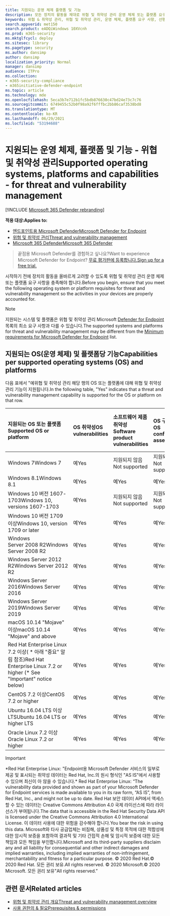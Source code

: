 ```yaml
---
title: 지원되는 운영 체제 플랫폼 및 기능
description: 모든 장치의 활동을 제대로 위협 및 취약성 관리 운영 체제 또는 플랫폼 요구 사항을 충족하는지 확인합니다.
keywords: 위협 & 취약성 관리, 위협 및 취약성 관리, 운영 체제, 플랫폼 요구 사항, 선행 조건, Endpoint-tvm 지원 os용 Microsoft Defender, Endpoint-tvm용 Microsoft Defender, 지원되는 운영 체제, 지원되는 플랫폼, linux 지원, mac 지원
search.appverid: met150
search.product: eADQiWindows 10XVcnh
ms.prod: m365-security
ms.mktglfcycl: deploy
ms.sitesec: library
ms.pagetype: security
ms.author: dansimp
author: dansimp
localization_priority: Normal
manager: dansimp
audience: ITPro
ms.collection:
- m365-security-compliance
- m365initiative-defender-endpoint
ms.topic: article
ms.technology: mde
ms.openlocfilehash: 5eca3b7e712b1fc5bdb876630c47bd24e73c7c76
ms.sourcegitcommit: 6749455c52b0f98a92f6fffbc2bb86caf3538bd8
ms.translationtype: MT
ms.contentlocale: ko-KR
ms.lasthandoff: 06/29/2021
ms.locfileid: "53194688"
---
```

# <a name="supported-operating-systems-platforms-and-capabilities---for-threat-and-vulnerability-management"></a><span data-ttu-id="8878f-104">지원되는 운영 체제, 플랫폼 및 기능 - 위협 및 취약성 관리</span><span class="sxs-lookup"><span data-stu-id="8878f-104">Supported operating systems, platforms and capabilities - for threat and vulnerability management</span></span>

[!INCLUDE [Microsoft 365 Defender rebranding](../../includes/microsoft-defender.md)]

<span data-ttu-id="8878f-105">**적용 대상:**</span><span class="sxs-lookup"><span data-stu-id="8878f-105">**Applies to:**</span></span>

- [<span data-ttu-id="8878f-106">엔드포인트용 Microsoft Defender</span><span class="sxs-lookup"><span data-stu-id="8878f-106">Microsoft Defender for Endpoint</span></span>](https://go.microsoft.com/fwlink/?linkid=2154037)
- [<span data-ttu-id="8878f-107">위협 및 취약성 관리</span><span class="sxs-lookup"><span data-stu-id="8878f-107">Threat and vulnerability management</span></span>](next-gen-threat-and-vuln-mgt.md)
- [<span data-ttu-id="8878f-108">Microsoft 365 Defender</span><span class="sxs-lookup"><span data-stu-id="8878f-108">Microsoft 365 Defender</span></span>](https://go.microsoft.com/fwlink/?linkid=2118804)

><span data-ttu-id="8878f-109">끝점용 Microsoft Defender를 경험하고 싶나요?</span><span class="sxs-lookup"><span data-stu-id="8878f-109">Want to experience Microsoft Defender for Endpoint?</span></span> [<span data-ttu-id="8878f-110">무료 평가판에 등록합니다.</span><span class="sxs-lookup"><span data-stu-id="8878f-110">Sign up for a free trial.</span></span>](https://www.microsoft.com/microsoft-365/windows/microsoft-defender-atp?ocid=docs-wdatp-portaloverview-abovefoldlink)

<span data-ttu-id="8878f-111">시작하기 전에 장치의 활동을 올바르게 고려할 수 있도록 위협 및 취약성 관리 운영 체제 또는 플랫폼 요구 사항을 충족해야 합니다.</span><span class="sxs-lookup"><span data-stu-id="8878f-111">Before you begin, ensure that you meet the following operating system or platform requisites for threat and vulnerability management so the activities in your devices are properly accounted for.</span></span>

>[!NOTE]
><span data-ttu-id="8878f-112">지원되는 시스템 및 플랫폼은 위협 및 취약성 관리 Microsoft [Defender for Endpoint](minimum-requirements.md) 목록의 최소 요구 사항과 다를 수 있습니다.</span><span class="sxs-lookup"><span data-stu-id="8878f-112">The supported systems and platforms for threat and vulnerability management may be different from the [Minimum requirements for Microsoft Defender for Endpoint](minimum-requirements.md) list.</span></span>

## <a name="capabilities-per-supported-operating-systems-os-and-platforms"></a><span data-ttu-id="8878f-113">지원되는 OS(운영 체제) 및 플랫폼당 기능</span><span class="sxs-lookup"><span data-stu-id="8878f-113">Capabilities per supported operating systems (OS) and platforms</span></span>

<span data-ttu-id="8878f-114">다음 표에서 "예위협 및 취약성 관리 해당 행의 OS 또는 플랫폼에 대해 위협 및 취약성 관리 기능이 지원됩니다.</span><span class="sxs-lookup"><span data-stu-id="8878f-114">In the following table, "Yes" indicates that a threat and vulnerability management capability is supported for the OS or platform on that row.</span></span>

<span data-ttu-id="8878f-115">지원되는 OS 또는 플랫폼</span><span class="sxs-lookup"><span data-stu-id="8878f-115">Supported OS or platform</span></span> | <span data-ttu-id="8878f-116">OS 취약성</span><span class="sxs-lookup"><span data-stu-id="8878f-116">OS vulnerabilities</span></span> | <span data-ttu-id="8878f-117">소프트웨어 제품 취약성</span><span class="sxs-lookup"><span data-stu-id="8878f-117">Software product vulnerabilities</span></span> | <span data-ttu-id="8878f-118">OS 구성 평가</span><span class="sxs-lookup"><span data-stu-id="8878f-118">OS configuration assessment</span></span> | <span data-ttu-id="8878f-119">보안 제어 구성 평가</span><span class="sxs-lookup"><span data-stu-id="8878f-119">Security controls configuration assessment</span></span> | <span data-ttu-id="8878f-120">소프트웨어 제품 구성 평가</span><span class="sxs-lookup"><span data-stu-id="8878f-120">Software product configuration assessment</span></span>
:---|:---|:---|:---|:---|:---
<span data-ttu-id="8878f-121">Windows 7</span><span class="sxs-lookup"><span data-stu-id="8878f-121">Windows 7</span></span> | <span data-ttu-id="8878f-122">예</span><span class="sxs-lookup"><span data-stu-id="8878f-122">Yes</span></span> | <span data-ttu-id="8878f-123">지원되지 않음</span><span class="sxs-lookup"><span data-stu-id="8878f-123">Not supported</span></span> | <span data-ttu-id="8878f-124">지원되지 않음</span><span class="sxs-lookup"><span data-stu-id="8878f-124">Not supported</span></span> | <span data-ttu-id="8878f-125">지원되지 않음</span><span class="sxs-lookup"><span data-stu-id="8878f-125">Not supported</span></span> | <span data-ttu-id="8878f-126">지원되지 않음</span><span class="sxs-lookup"><span data-stu-id="8878f-126">Not supported</span></span>
<span data-ttu-id="8878f-127">Windows 8.1</span><span class="sxs-lookup"><span data-stu-id="8878f-127">Windows 8.1</span></span> | <span data-ttu-id="8878f-128">예</span><span class="sxs-lookup"><span data-stu-id="8878f-128">Yes</span></span> | <span data-ttu-id="8878f-129">예</span><span class="sxs-lookup"><span data-stu-id="8878f-129">Yes</span></span> | <span data-ttu-id="8878f-130">예</span><span class="sxs-lookup"><span data-stu-id="8878f-130">Yes</span></span> | <span data-ttu-id="8878f-131">예</span><span class="sxs-lookup"><span data-stu-id="8878f-131">Yes</span></span>| <span data-ttu-id="8878f-132">예</span><span class="sxs-lookup"><span data-stu-id="8878f-132">Yes</span></span>
<span data-ttu-id="8878f-133">Windows 10 버전 1607-1703</span><span class="sxs-lookup"><span data-stu-id="8878f-133">Windows 10, versions 1607-1703</span></span> | <span data-ttu-id="8878f-134">예</span><span class="sxs-lookup"><span data-stu-id="8878f-134">Yes</span></span>  | <span data-ttu-id="8878f-135">지원되지 않음</span><span class="sxs-lookup"><span data-stu-id="8878f-135">Not supported</span></span> | <span data-ttu-id="8878f-136">지원되지 않음</span><span class="sxs-lookup"><span data-stu-id="8878f-136">Not supported</span></span> | <span data-ttu-id="8878f-137">지원되지 않음</span><span class="sxs-lookup"><span data-stu-id="8878f-137">Not supported</span></span> | <span data-ttu-id="8878f-138">지원되지 않음</span><span class="sxs-lookup"><span data-stu-id="8878f-138">Not supported</span></span>
<span data-ttu-id="8878f-139">Windows 10 버전 1709 이상</span><span class="sxs-lookup"><span data-stu-id="8878f-139">Windows 10, version 1709 or later</span></span> | <span data-ttu-id="8878f-140">예</span><span class="sxs-lookup"><span data-stu-id="8878f-140">Yes</span></span> | <span data-ttu-id="8878f-141">예</span><span class="sxs-lookup"><span data-stu-id="8878f-141">Yes</span></span> | <span data-ttu-id="8878f-142">예</span><span class="sxs-lookup"><span data-stu-id="8878f-142">Yes</span></span> | <span data-ttu-id="8878f-143">예</span><span class="sxs-lookup"><span data-stu-id="8878f-143">Yes</span></span> | <span data-ttu-id="8878f-144">예</span><span class="sxs-lookup"><span data-stu-id="8878f-144">Yes</span></span>
<span data-ttu-id="8878f-145">Windows Server 2008 R2</span><span class="sxs-lookup"><span data-stu-id="8878f-145">Windows Server 2008 R2</span></span> | <span data-ttu-id="8878f-146">예</span><span class="sxs-lookup"><span data-stu-id="8878f-146">Yes</span></span> | <span data-ttu-id="8878f-147">예</span><span class="sxs-lookup"><span data-stu-id="8878f-147">Yes</span></span> | <span data-ttu-id="8878f-148">예</span><span class="sxs-lookup"><span data-stu-id="8878f-148">Yes</span></span> | <span data-ttu-id="8878f-149">예</span><span class="sxs-lookup"><span data-stu-id="8878f-149">Yes</span></span> | <span data-ttu-id="8878f-150">예</span><span class="sxs-lookup"><span data-stu-id="8878f-150">Yes</span></span>
<span data-ttu-id="8878f-151">Windows Server 2012 R2</span><span class="sxs-lookup"><span data-stu-id="8878f-151">Windows Server 2012 R2</span></span> | <span data-ttu-id="8878f-152">예</span><span class="sxs-lookup"><span data-stu-id="8878f-152">Yes</span></span> | <span data-ttu-id="8878f-153">예</span><span class="sxs-lookup"><span data-stu-id="8878f-153">Yes</span></span> | <span data-ttu-id="8878f-154">예</span><span class="sxs-lookup"><span data-stu-id="8878f-154">Yes</span></span> | <span data-ttu-id="8878f-155">예</span><span class="sxs-lookup"><span data-stu-id="8878f-155">Yes</span></span> | <span data-ttu-id="8878f-156">예</span><span class="sxs-lookup"><span data-stu-id="8878f-156">Yes</span></span>
<span data-ttu-id="8878f-157">Windows Server 2016</span><span class="sxs-lookup"><span data-stu-id="8878f-157">Windows Server 2016</span></span> | <span data-ttu-id="8878f-158">예</span><span class="sxs-lookup"><span data-stu-id="8878f-158">Yes</span></span> | <span data-ttu-id="8878f-159">예</span><span class="sxs-lookup"><span data-stu-id="8878f-159">Yes</span></span> | <span data-ttu-id="8878f-160">예</span><span class="sxs-lookup"><span data-stu-id="8878f-160">Yes</span></span> | <span data-ttu-id="8878f-161">예</span><span class="sxs-lookup"><span data-stu-id="8878f-161">Yes</span></span> | <span data-ttu-id="8878f-162">예</span><span class="sxs-lookup"><span data-stu-id="8878f-162">Yes</span></span>
<span data-ttu-id="8878f-163">Windows Server 2019</span><span class="sxs-lookup"><span data-stu-id="8878f-163">Windows Server 2019</span></span> | <span data-ttu-id="8878f-164">예</span><span class="sxs-lookup"><span data-stu-id="8878f-164">Yes</span></span> | <span data-ttu-id="8878f-165">예</span><span class="sxs-lookup"><span data-stu-id="8878f-165">Yes</span></span> | <span data-ttu-id="8878f-166">예</span><span class="sxs-lookup"><span data-stu-id="8878f-166">Yes</span></span> | <span data-ttu-id="8878f-167">예</span><span class="sxs-lookup"><span data-stu-id="8878f-167">Yes</span></span> | <span data-ttu-id="8878f-168">예</span><span class="sxs-lookup"><span data-stu-id="8878f-168">Yes</span></span>
<span data-ttu-id="8878f-169">macOS 10.14 "Mojave" 이상</span><span class="sxs-lookup"><span data-stu-id="8878f-169">macOS 10.14 "Mojave" and above</span></span> | <span data-ttu-id="8878f-170">예</span><span class="sxs-lookup"><span data-stu-id="8878f-170">Yes</span></span> | <span data-ttu-id="8878f-171">예</span><span class="sxs-lookup"><span data-stu-id="8878f-171">Yes</span></span> | <span data-ttu-id="8878f-172">예</span><span class="sxs-lookup"><span data-stu-id="8878f-172">Yes</span></span> | <span data-ttu-id="8878f-173">예</span><span class="sxs-lookup"><span data-stu-id="8878f-173">Yes</span></span> | <span data-ttu-id="8878f-174">예</span><span class="sxs-lookup"><span data-stu-id="8878f-174">Yes</span></span> 
<span data-ttu-id="8878f-175">Red Hat Enterprise Linux 7.2 이상( \* 아래 "중요" 알림 참조)</span><span class="sxs-lookup"><span data-stu-id="8878f-175">Red Hat Enterprise Linux 7.2 or higher (\* See "Important" notice below)</span></span> | <span data-ttu-id="8878f-176">예</span><span class="sxs-lookup"><span data-stu-id="8878f-176">Yes</span></span> | <span data-ttu-id="8878f-177">예</span><span class="sxs-lookup"><span data-stu-id="8878f-177">Yes</span></span> | <span data-ttu-id="8878f-178">예</span><span class="sxs-lookup"><span data-stu-id="8878f-178">Yes</span></span> | <span data-ttu-id="8878f-179">예</span><span class="sxs-lookup"><span data-stu-id="8878f-179">Yes</span></span> | <span data-ttu-id="8878f-180">예</span><span class="sxs-lookup"><span data-stu-id="8878f-180">Yes</span></span>
<span data-ttu-id="8878f-181">CentOS 7.2 이상</span><span class="sxs-lookup"><span data-stu-id="8878f-181">CentOS 7.2 or higher</span></span> | <span data-ttu-id="8878f-182">예</span><span class="sxs-lookup"><span data-stu-id="8878f-182">Yes</span></span> | <span data-ttu-id="8878f-183">예</span><span class="sxs-lookup"><span data-stu-id="8878f-183">Yes</span></span> | <span data-ttu-id="8878f-184">예</span><span class="sxs-lookup"><span data-stu-id="8878f-184">Yes</span></span> | <span data-ttu-id="8878f-185">예</span><span class="sxs-lookup"><span data-stu-id="8878f-185">Yes</span></span> | <span data-ttu-id="8878f-186">예</span><span class="sxs-lookup"><span data-stu-id="8878f-186">Yes</span></span>
<span data-ttu-id="8878f-187">Ubuntu 16.04 LTS 이상 LTS</span><span class="sxs-lookup"><span data-stu-id="8878f-187">Ubuntu 16.04 LTS or higher LTS</span></span> | <span data-ttu-id="8878f-188">예</span><span class="sxs-lookup"><span data-stu-id="8878f-188">Yes</span></span> | <span data-ttu-id="8878f-189">예</span><span class="sxs-lookup"><span data-stu-id="8878f-189">Yes</span></span> | <span data-ttu-id="8878f-190">예</span><span class="sxs-lookup"><span data-stu-id="8878f-190">Yes</span></span> | <span data-ttu-id="8878f-191">예</span><span class="sxs-lookup"><span data-stu-id="8878f-191">Yes</span></span> | <span data-ttu-id="8878f-192">예</span><span class="sxs-lookup"><span data-stu-id="8878f-192">Yes</span></span>
<span data-ttu-id="8878f-193">Oracle Linux 7.2 이상</span><span class="sxs-lookup"><span data-stu-id="8878f-193">Oracle Linux 7.2 or higher</span></span> | <span data-ttu-id="8878f-194">예</span><span class="sxs-lookup"><span data-stu-id="8878f-194">Yes</span></span> | <span data-ttu-id="8878f-195">예</span><span class="sxs-lookup"><span data-stu-id="8878f-195">Yes</span></span> | <span data-ttu-id="8878f-196">예</span><span class="sxs-lookup"><span data-stu-id="8878f-196">Yes</span></span> | <span data-ttu-id="8878f-197">예</span><span class="sxs-lookup"><span data-stu-id="8878f-197">Yes</span></span> | <span data-ttu-id="8878f-198">예</span><span class="sxs-lookup"><span data-stu-id="8878f-198">Yes</span></span>

>[!IMPORTANT]
> <span data-ttu-id="8878f-199">\*Red Hat Enterprise Linux: "Endpoint용 Microsoft Defender 서비스의 일부로 제공 및 표시되는 취약성 데이터는 Red Hat, Inc.의 원시 형식인 "AS IS"에서 사용할 수 있으며 최신이 아 않을 수 있습니다.</span><span class="sxs-lookup"><span data-stu-id="8878f-199">\* Red Hat Enterprise Linux: “The vulnerability data provided and shown as part of your Microsoft Defender for Endpoint services is made available to you in its raw form, “AS IS”, from Red Hat, Inc., and might not be up to date.</span></span> <span data-ttu-id="8878f-200">Red Hat 보안 데이터 API에서 액세스할 수 있는 데이터는 Creative Commons Attribution 4.0 국제 라이선스에 따라 라이선스가 부여됩니다.</span><span class="sxs-lookup"><span data-stu-id="8878f-200">The data that is accessible in the Red Hat Security Data API is licensed under the Creative Commons Attribution 4.0 International License.</span></span> <span data-ttu-id="8878f-201">이 데이터 사용에 대한 위험을 감수해야 합니다.</span><span class="sxs-lookup"><span data-stu-id="8878f-201">You bear the risk in using this data.</span></span> <span data-ttu-id="8878f-202">Microsoft와 타사 공급업체는 비침해, 상품성 및 특정 목적에 대한 적합성에 대한 암시적 보증을 포함하여 결과적 및 기타 간접적 손해 및 암시적 보증에 대한 모든 책임과 모든 책임을 부인합니다.</span><span class="sxs-lookup"><span data-stu-id="8878f-202">Microsoft and its third-party suppliers disclaim any and all liability for consequential and other indirect damages and implied warranties, including implied warranties of non-infringement, merchantability and fitness for a particular purpose.</span></span> <span data-ttu-id="8878f-203">© 2020 Red Hat.</span><span class="sxs-lookup"><span data-stu-id="8878f-203">© 2020 Red Hat.</span></span> <span data-ttu-id="8878f-204">모든 권리 보유.</span><span class="sxs-lookup"><span data-stu-id="8878f-204">All rights reserved.</span></span> <span data-ttu-id="8878f-205">© 2020 Microsoft.</span><span class="sxs-lookup"><span data-stu-id="8878f-205">© 2020 Microsoft.</span></span> <span data-ttu-id="8878f-206">모든 권리 보유"</span><span class="sxs-lookup"><span data-stu-id="8878f-206">All rights reserved.”</span></span>

## <a name="related-articles"></a><span data-ttu-id="8878f-207">관련 문서</span><span class="sxs-lookup"><span data-stu-id="8878f-207">Related articles</span></span>

- [<span data-ttu-id="8878f-208">위협 및 취약성 관리 개요</span><span class="sxs-lookup"><span data-stu-id="8878f-208">Threat and vulnerability management overview</span></span>](next-gen-threat-and-vuln-mgt.md)
- [<span data-ttu-id="8878f-209">사용 권한의 & 필요</span><span class="sxs-lookup"><span data-stu-id="8878f-209">Prerequisites & permissions</span></span>](tvm-prerequisites.md)
